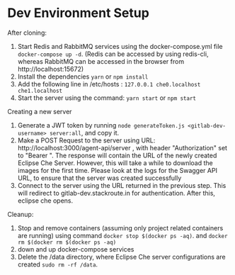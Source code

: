 # Dev Environment Setup

After cloning:
1. Start Redis and RabbitMQ services using the docker-compose.yml file ```docker-compose up -d```. (Redis can be accessed by using redis-cli, whereas RabbitMQ can be accessed in the browser from http://localhost:15672)
1. Install the dependencies ```yarn``` or ```npm install```
1. Add the following line in /etc/hosts : ```127.0.0.1 che0.localhost che1.localhost```
1. Start the server using the command: ```yarn start``` or ```npm start```

Creating a new server
1. Generate a JWT token by running ```node generateToken.js <gitlab-dev-username> server:all```, and copy it.
1. Make a POST Request to the server using URL: http://localhost:3000/agent-api/server , with header "Authorization" set to "Bearer <generated-token>". The response will contain the URL of the newly created Eclipse Che Server. However, this will take a while to download the images for the first time. Please look at the logs for the Swagger API URL, to ensure that the server was created successfully
1. Connect to the server using the URL returned in the previous step. This will redirect to gitlab-dev.stackroute.in for authentication. After this, eclipse che opens.

Cleanup:
1. Stop and remove containers (assuming only project related containers are running) using command ```docker stop $(docker ps -aq)```. and ```docker rm $(docker rm $(docker ps -aq)```
1. down and up docker-compose services
1. Delete the /data directory, where Eclipse Che server configurations are created ```sudo rm -rf /data```.
